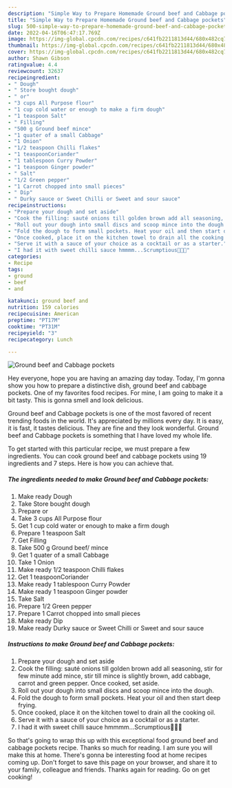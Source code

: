 ```yaml
---
description: "Simple Way to Prepare Homemade Ground beef and Cabbage pockets"
title: "Simple Way to Prepare Homemade Ground beef and Cabbage pockets"
slug: 500-simple-way-to-prepare-homemade-ground-beef-and-cabbage-pockets
date: 2022-04-16T06:47:17.769Z
image: https://img-global.cpcdn.com/recipes/c641fb2211813d44/680x482cq70/ground-beef-and-cabbage-pockets-recipe-main-photo.jpg
thumbnail: https://img-global.cpcdn.com/recipes/c641fb2211813d44/680x482cq70/ground-beef-and-cabbage-pockets-recipe-main-photo.jpg
cover: https://img-global.cpcdn.com/recipes/c641fb2211813d44/680x482cq70/ground-beef-and-cabbage-pockets-recipe-main-photo.jpg
author: Shawn Gibson
ratingvalue: 4.4
reviewcount: 32637
recipeingredient:
- " Dough"
- " Store bought dough"
- " or"
- "3 cups All Purpose flour"
- "1 cup cold water or enough to make a firm dough"
- "1 teaspoon Salt"
- " Filling"
- "500 g Ground beef mince"
- "1 quater of a small Cabbage"
- "1 Onion"
- "1/2 teaspoon Chilli flakes"
- "1 teaspoonCoriander"
- "1 tablespoon Curry Powder"
- "1 teaspoon Ginger powder"
- " Salt"
- "1/2 Green pepper"
- "1 Carrot chopped into small pieces"
- " Dip"
- " Durky sauce or Sweet Chilli or Sweet and sour sauce"
recipeinstructions:
- "Prepare your dough and set aside"
- "Cook the filling: sauté onions till golden brown add all seasoning, stir for few minute add mince, stir till mince is slightly brown, add cabbage, carrot and green pepper. Once cooked, set aside."
- "Roll out your dough into small discs and scoop mince into the dough."
- "Fold the dough to form small pockets. Heat your oil and then start deep frying."
- "Once cooked, place it on the kitchen towel to drain all the cooking oil."
- "Serve it with a sauce of your choice as a cocktail or as a starter."
- "I had it with sweet chilli sauce hmmmm...Scrumptious🙌🙌🙌"
categories:
- Recipe
tags:
- ground
- beef
- and

katakunci: ground beef and 
nutrition: 159 calories
recipecuisine: American
preptime: "PT17M"
cooktime: "PT31M"
recipeyield: "3"
recipecategory: Lunch

---
```



![Ground beef and Cabbage pockets](https://img-global.cpcdn.com/recipes/c641fb2211813d44/680x482cq70/ground-beef-and-cabbage-pockets-recipe-main-photo.jpg)

Hey everyone, hope you are having an amazing day today. Today, I'm gonna show you how to prepare a distinctive dish, ground beef and cabbage pockets. One of my favorites food recipes. For mine, I am going to make it a bit tasty. This is gonna smell and look delicious.



Ground beef and Cabbage pockets is one of the most favored of recent trending foods in the world. It's appreciated by millions every day. It is easy, it is fast, it tastes delicious. They are fine and they look wonderful. Ground beef and Cabbage pockets is something that I have loved my whole life.


To get started with this particular recipe, we must prepare a few ingredients. You can cook ground beef and cabbage pockets using 19 ingredients and 7 steps. Here is how you can achieve that.

<!--inarticleads1-->

##### The ingredients needed to make Ground beef and Cabbage pockets:

1. Make ready  Dough
1. Take  Store bought dough
1. Prepare  or
1. Take 3 cups All Purpose flour
1. Get 1 cup cold water or enough to make a firm dough
1. Prepare 1 teaspoon Salt
1. Get  Filling
1. Take 500 g Ground beef/ mince
1. Get 1 quater of a small Cabbage
1. Take 1 Onion
1. Make ready 1/2 teaspoon Chilli flakes
1. Get 1 teaspoonCoriander
1. Make ready 1 tablespoon Curry Powder
1. Make ready 1 teaspoon Ginger powder
1. Take  Salt
1. Prepare 1/2 Green pepper
1. Prepare 1 Carrot chopped into small pieces
1. Make ready  Dip
1. Make ready  Durky sauce or Sweet Chilli or Sweet and sour sauce




<!--inarticleads2-->

##### Instructions to make Ground beef and Cabbage pockets:

1. Prepare your dough and set aside
1. Cook the filling: sauté onions till golden brown add all seasoning, stir for few minute add mince, stir till mince is slightly brown, add cabbage, carrot and green pepper. Once cooked, set aside.
1. Roll out your dough into small discs and scoop mince into the dough.
1. Fold the dough to form small pockets. Heat your oil and then start deep frying.
1. Once cooked, place it on the kitchen towel to drain all the cooking oil.
1. Serve it with a sauce of your choice as a cocktail or as a starter.
1. I had it with sweet chilli sauce hmmmm...Scrumptious🙌🙌🙌




So that's going to wrap this up with this exceptional food ground beef and cabbage pockets recipe. Thanks so much for reading. I am sure you will make this at home. There's gonna be interesting food at home recipes coming up. Don't forget to save this page on your browser, and share it to your family, colleague and friends. Thanks again for reading. Go on get cooking!
